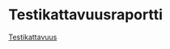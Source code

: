 # Testikattavuusraportti

[Testikattavuus](file:///C:/Users/Mirka/mazeProject/labyrintit/target/site/jacoco/index.html)